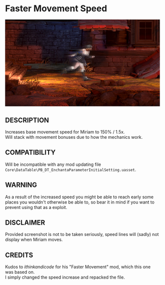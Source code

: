 # Faster Movement Speed

![](thumbnail.jpg)

## DESCRIPTION

Increases base movement speed for Miriam to 150% / 1.5x.  
Will stack with movement bonuses due to how the mechanics work.

## COMPATIBILITY

Will be incompatible with any mod updating file  
`Core\DataTable\PB_DT_EnchantaParameterInitialSetting.uasset`.

## WARNING

As a result of the increased speed you might be able to reach early some places you wouldn't otherwise be able to, so bear it in mind if you want to prevent using that as a exploit.

## DISCLAIMER

Provided screenshot is not to be taken seriously, speed lines will (sadly) not display when Miriam moves.

## CREDITS

Kudos to _ithinkandicode_ for his "Faster Movement" mod, which this one was based on.  
I simply changed the speed increase and repacked the file.
